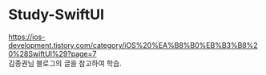 # Study-SwiftUI

https://ios-development.tistory.com/category/iOS%20%EA%B8%B0%EB%B3%B8%20%28SwiftUI%29?page=7    
김종권님 블로그의 글을 참고하여 학습.   
